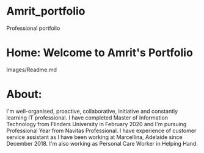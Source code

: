 # Amrit_portfolio
Professional portfolio

# Home: Welcome to Amrit's Portfolio
Images/Readme.md 
# About:
I'm well-organised, proactive, collaborative, initiative and constantly learning IT professional. I have completed Master of Information Technology from Flinders University in February 2020 and I'm pursuing Professional Year from Navitas Professional.
I have experience of customer service assistant as I have been working at Marcellina, Adelaide since December 2018. I'm also working as Personal Care Worker in Helping Hand.

